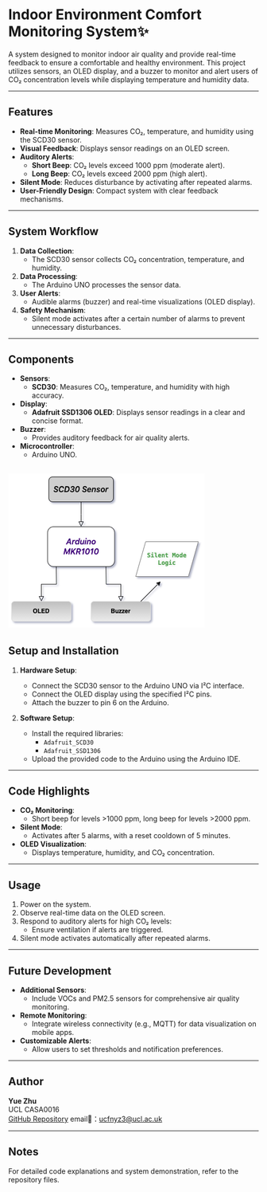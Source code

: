 # Indoor Environment Comfort Monitoring System✨

A system designed to monitor indoor air quality and provide real-time feedback to ensure a comfortable and healthy environment. This project utilizes sensors, an OLED display, and a buzzer to monitor and alert users of CO₂ concentration levels while displaying temperature and humidity data.

---

## Features

- **Real-time Monitoring**: Measures CO₂, temperature, and humidity using the SCD30 sensor.
- **Visual Feedback**: Displays sensor readings on an OLED screen.
- **Auditory Alerts**:
  - **Short Beep**: CO₂ levels exceed 1000 ppm (moderate alert).
  - **Long Beep**: CO₂ levels exceed 2000 ppm (high alert).
- **Silent Mode**: Reduces disturbance by activating after repeated alarms.
- **User-Friendly Design**: Compact system with clear feedback mechanisms.

---

## System Workflow

1. **Data Collection**:
   - The SCD30 sensor collects CO₂ concentration, temperature, and humidity.
2. **Data Processing**:
   - The Arduino UNO processes the sensor data.
3. **User Alerts**:
   - Audible alarms (buzzer) and real-time visualizations (OLED display).
4. **Safety Mechanism**:
   - Silent mode activates after a certain number of alarms to prevent unnecessary disturbances.

---

## Components

- **Sensors**:
  - **SCD30**: Measures CO₂, temperature, and humidity with high accuracy.
- **Display**:
  - **Adafruit SSD1306 OLED**: Displays sensor readings in a clear and concise format.
- **Buzzer**:
  - Provides auditory feedback for air quality alerts.
- **Microcontroller**:
  - Arduino UNO.
 
![flowchart](flowchart1.drawio.png)
---

## Setup and Installation

1. **Hardware Setup**:
   - Connect the SCD30 sensor to the Arduino UNO via I²C interface.
   - Connect the OLED display using the specified I²C pins.
   - Attach the buzzer to pin 6 on the Arduino.

2. **Software Setup**:
   - Install the required libraries:
     - `Adafruit_SCD30`
     - `Adafruit_SSD1306`
   - Upload the provided code to the Arduino using the Arduino IDE.

---

## Code Highlights

- **CO₂ Monitoring**:
  - Short beep for levels >1000 ppm, long beep for levels >2000 ppm.
- **Silent Mode**:
  - Activates after 5 alarms, with a reset cooldown of 5 minutes.
- **OLED Visualization**:
  - Displays temperature, humidity, and CO₂ concentration.

---

## Usage

1. Power on the system.
2. Observe real-time data on the OLED screen.
3. Respond to auditory alerts for high CO₂ levels:
   - Ensure ventilation if alerts are triggered.
4. Silent mode activates automatically after repeated alarms.

---

## Future Development

- **Additional Sensors**:
  - Include VOCs and PM2.5 sensors for comprehensive air quality monitoring.
- **Remote Monitoring**:
  - Integrate wireless connectivity (e.g., MQTT) for data visualization on mobile apps.
- **Customizable Alerts**:
  - Allow users to set thresholds and notification preferences.

---

## Author

**Yue Zhu**  
UCL CASA0016  
[GitHub Repository](https://github.com/XLunaXX07/CASA0016.0)
email📧：ucfnyz3@ucl.ac.uk

---

## Notes

For detailed code explanations and system demonstration, refer to the repository files.
